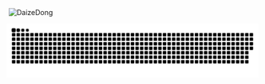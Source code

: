<p>&nbsp;<img align="center" src="https://github-readme-stats.vercel.app/api?username=DaizeDong&hide_border=true&show_icons=true&include_all_commits=true&count_private=true&locale=en&theme=shadow_green" alt="DaizeDong" /></p>

![Contribution Grid Snake](https://raw.githubusercontent.com/DaizeDong/HappySnake/output/github-contribution-grid-snake.svg)
